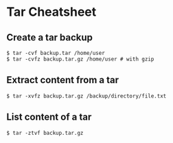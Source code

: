 # Tar Cheatsheet

## Create a tar backup

    $ tar -cvf backup.tar /home/user
    $ tar -cvfz backup.tar.gz /home/user # with gzip

## Extract content from a tar

    $ tar -xvfz backup.tar.gz /backup/directory/file.txt

## List content of a tar 

    $ tar -ztvf backup.tar.gz
